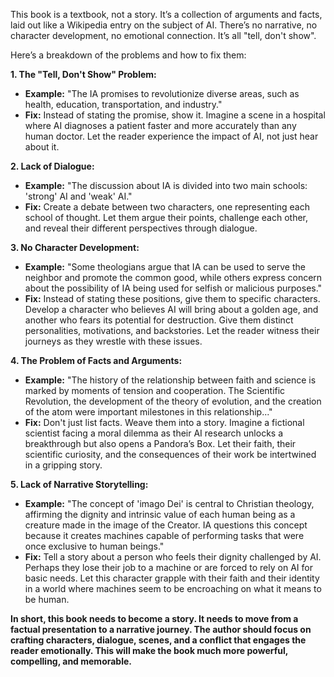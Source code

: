 This book is a textbook, not a story. It’s a collection of arguments and facts, laid out like a Wikipedia entry on the subject of AI. There’s no narrative, no character development, no emotional connection.  It’s all "tell, don't show". 

Here’s a breakdown of the problems and how to fix them:

**1. The "Tell, Don't Show" Problem:**

* **Example:** "The IA promises to revolutionize diverse areas, such as health, education, transportation, and industry."
* **Fix:** Instead of stating the promise, show it. Imagine a scene in a hospital where AI diagnoses a patient faster and more accurately than any human doctor. Let the reader experience the impact of AI, not just hear about it.

**2. Lack of Dialogue:**

* **Example:** "The discussion about IA is divided into two main schools: 'strong' AI and 'weak' AI."
* **Fix:** Create a debate between two characters, one representing each school of thought.  Let them argue their points, challenge each other, and reveal their different perspectives through dialogue.

**3.  No Character Development:**

* **Example:** "Some theologians argue that IA can be used to serve the neighbor and promote the common good, while others express concern about the possibility of IA being used for selfish or malicious purposes."
* **Fix:**  Instead of stating these positions, give them to specific characters. Develop a character who believes AI will bring about a golden age, and another who fears its potential for destruction. Give them distinct personalities, motivations, and backstories. Let the reader witness their journeys as they wrestle with these issues. 

**4.  The Problem of Facts and Arguments:**

* **Example:** "The history of the relationship between faith and science is marked by moments of tension and cooperation. The Scientific Revolution, the development of the theory of evolution, and the creation of the atom were important milestones in this relationship..."
* **Fix:**  Don't just list facts. Weave them into a story.  Imagine a fictional scientist facing a moral dilemma as their AI research unlocks a breakthrough but also opens a Pandora’s Box. Let their faith, their scientific curiosity, and the consequences of their work be intertwined in a gripping story.

**5.  Lack of Narrative Storytelling:**

* **Example:**  "The concept of 'imago Dei' is central to Christian theology, affirming the dignity and intrinsic value of each human being as a creature made in the image of the Creator. IA questions this concept because it creates machines capable of performing tasks that were once exclusive to human beings."
* **Fix:**  Tell a story about a person who feels their dignity challenged by AI. Perhaps they lose their job to a machine or are forced to rely on AI for basic needs. Let this character grapple with their faith and their identity in a world where machines seem to be encroaching on what it means to be human.

**In short, this book needs to become a story.  It needs to move from a factual presentation to a narrative journey.  The author should focus on crafting characters, dialogue, scenes, and a conflict that engages the reader emotionally.  This will make the book much more powerful, compelling, and memorable.** 
